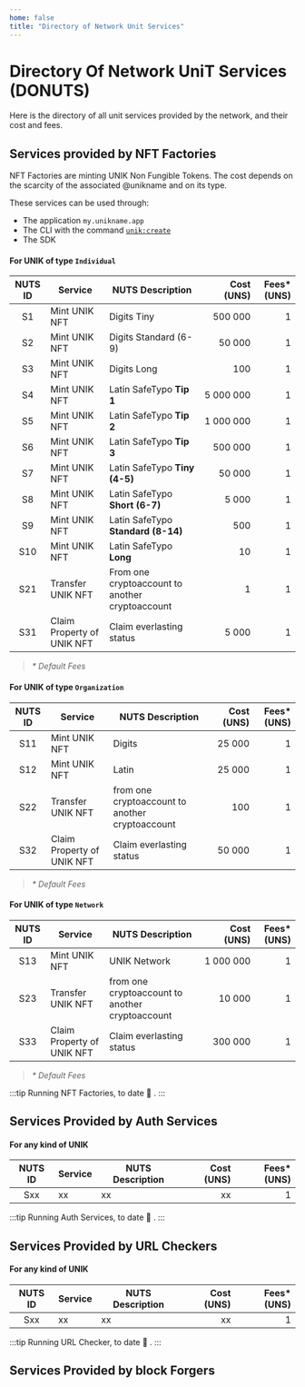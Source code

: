 ```yaml
---
home: false
title: "Directory of Network Unit Services"
---
```


# Directory Of Network UniT Services (DONUTS) <Badge text="Key Concept"/>

Here is the directory of all unit services provided by the network, and their cost and fees.

## Services provided by NFT Factories

NFT Factories are minting UNIK Non Fungible Tokens. The cost depends on the scarcity of the associated @unikname and on its type.

These services can be used through: 
- The application `my.unikname.app`
- The CLI with the command [`unik:create`](/cli.html#unik-create)
- The SDK 

#### For UNIK of type `Individual`
| NUTS ID | Service | NUTS Description | Cost (UNS) | Fees* (UNS) |
|:-:|-|-|-:|-:|
| S1 | Mint UNIK NFT | Digits Tiny | 500&nbsp;000 | 1 |
| S2 | Mint UNIK NFT | Digits Standard (6-9) | 50&nbsp;000 | 1 |
| S3 | Mint UNIK NFT | Digits Long | 100 | 1 |
| S4 | Mint UNIK NFT | Latin SafeTypo **Tip 1** | 5&nbsp;000&nbsp;000 | 1 |
| S5 | Mint UNIK NFT | Latin SafeTypo **Tip 2** | 1&nbsp;000&nbsp;000 | 1 |
| S6 | Mint UNIK NFT | Latin SafeTypo **Tip 3** |   500&nbsp;000 | 1 |
| S7 | Mint UNIK NFT | Latin SafeTypo **Tiny (4-5)** | 50&nbsp;000 | 1 |
| S8 | Mint UNIK NFT | Latin SafeTypo **Short (6-7)** | 5&nbsp;000 | 1 |
| S9 | Mint UNIK NFT | Latin SafeTypo **Standard (8-14)** | 500 | 1 |
| S10 | Mint UNIK NFT | Latin SafeTypo **Long** | 10 | 1 |
| S21 | Transfer UNIK NFT | From one cryptoaccount to another cryptoaccount <Badge text="planned"/> | 1 | 1 |
| S31 | Claim Property of UNIK NFT | Claim everlasting status | 5&nbsp;000 | 1 |

> _* Default Fees_

#### For UNIK of type `Organization`
| NUTS ID | Service | NUTS Description | Cost (UNS) | Fees* (UNS) |
|:-:|-|-|-:|-:|
| S11 | Mint UNIK NFT | Digits | 25&nbsp;000 | 1 |
| S12 | Mint UNIK NFT | Latin | 25&nbsp;000 | 1 |
| S22 | Transfer UNIK NFT | from one cryptoaccount to another cryptoaccount <Badge text="planned"/> | 100 | 1 |
| S32 | Claim Property of UNIK NFT | Claim everlasting status | 50&nbsp;000 | 1 |

> _* Default Fees_

#### For UNIK of type `Network`
| NUTS ID | Service | NUTS Description | Cost (UNS) | Fees* (UNS) |
|:-:|-|-|-:|-:|
| S13 | Mint UNIK NFT | UNIK Network | 1&nbsp;000&nbsp;000 | 1 |
| S23 | Transfer UNIK NFT | from one cryptoaccount to another cryptoaccount <Badge text="planned"/> | 10&nbsp;000 | 1 |
| S33 | Claim Property of UNIK NFT | Claim everlasting status | 300&nbsp;000 | 1 |

> _* Default Fees_

:::tip Running NFT Factories, to date
:round_pushpin:&nbsp;<un label id="@network:NFT-Factory" unikid="fbfbe7d9e8c005f1a9937d9fd17c4ef7da2ff8037a71e6cb7847b302eda4d08a"/>.
:::

## Services Provided by Auth Services

#### For any kind of UNIK
| NUTS ID | Service | NUTS Description | Cost (UNS) | Fees* (UNS) |
|:-:|-|-|-:|-:|
| Sxx | xx | xx | xx | 1 |

:::tip Running Auth Services, to date
:round_pushpin:&nbsp;<un label id="@network:NFT-Factory" unikid="fbfbe7d9e8c005f1a9937d9fd17c4ef7da2ff8037a71e6cb7847b302eda4d08a"/>.
:::

## Services Provided by URL Checkers

#### For any kind of UNIK
| NUTS ID | Service | NUTS Description | Cost (UNS) | Fees* (UNS) |
|:-:|-|-|-:|-:|
| Sxx | xx | xx | xx | 1 |

:::tip Running URL Checker, to date
:round_pushpin:&nbsp;<un label id="@network:URL-Checker*1" unikid="08bf335ede1818e222ecd529e0e892190aab62a39ec40492395b825a4f640731"/>.
:::

## Services Provided by block Forgers

